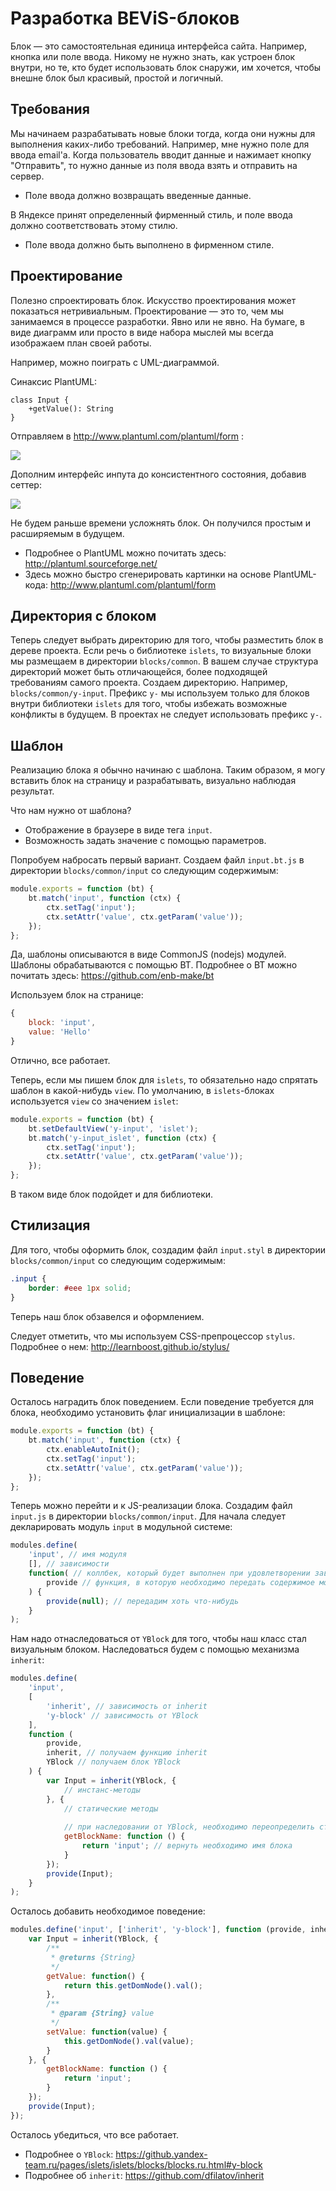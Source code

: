 # Разработка BEViS-блоков

Блок — это самостоятельная единица интерфейса сайта. Например, кнопка или поле ввода.
Никому не нужно знать, как устроен блок внутри, но те, кто будет использовать блок снаружи,
им хочется, чтобы внешне блок был красивый, простой и логичный.

## Требования

Мы начинаем разрабатывать новые блоки тогда, когда они нужны для выполнения каких-либо требований.
Например, мне нужно поле для ввода email'а. Когда пользователь вводит данные и нажимает кнопку "Отправить",
то нужно данные из поля ввода взять и отправить на сервер.

* Поле ввода должно возвращать введенные данные.

В Яндексе принят определенный фирменный стиль, и поле ввода должно соответствовать этому стилю.

* Поле ввода должно быть выполнено в фирменном стиле.

## Проектирование

Полезно спроектировать блок. Искусство проектирования может показаться нетривиальным. 
Проектирование — это то, чем мы занимаемся в процессе разработки. Явно или не явно.
На бумаге, в виде диаграмм или просто в виде набора мыслей мы всегда изображаем план своей работы.

Например, можно поиграть с UML-диаграммой. 

Синаксис PlantUML:

```puml
class Input {
    +getValue(): String
}
```

Отправляем в http://www.plantuml.com/plantuml/form :

<img src="http://www.plantuml.com/plantuml/img/Iyv9B2vMyCmhA2rHgEPI00BjzDIIiCISqbGDJIk5u9AYpBnqhbe0" />

Дополним интерфейс инпута до консистентного состояния, добавив сеттер:

<img src="http://www.plantuml.com/plantuml/img/Iyv9B2vMyCmhA2rHgEPI00BjzDIIiCISqbGDJIk5u9AYpBnqY7WnJBmCHCBaDBbg0G00" />

Не будем раньше времени усложнять блок. Он получился простым и расширяемым в будущем.

* Подробнее о PlantUML можно почитать здесь: http://plantuml.sourceforge.net/
* Здесь можно быстро сгенерировать картинки на основе PlantUML-кода: http://www.plantuml.com/plantuml/form

## Директория с блоком

Теперь следует выбрать директорию для того, чтобы разместить блок в дереве проекта.
Если речь о библиотеке `islets`, то визуальные блоки мы размещаем в директории `blocks/common`.
В вашем случае структура директорий может быть отличающейся, более подходящей требованиям самого проекта.
Создаем директорию. Например, `blocks/common/y-input`.
Префикс `y-` мы используем только для блоков внутри библиотеки `islets` для того,
чтобы избежать возможные конфликты в будущем. В проектах не следует использовать префикс `y-`.

## Шаблон

Реализацию блока я обычно начинаю с шаблона.
Таким образом, я могу вставить блок на страницу и разрабатывать, визуально наблюдая результат.

Что нам нужно от шаблона?

* Отображение в браузере в виде тега `input`.
* Возможность задать значение с помощью параметров.

Попробуем набросать первый вариант.
Создаем файл `input.bt.js` в директории `blocks/common/input` со следующим содержимым:

```javascript
module.exports = function (bt) {
    bt.match('input', function (ctx) {
        ctx.setTag('input');
        ctx.setAttr('value', ctx.getParam('value'));
    });
};
```

Да, шаблоны описываются в виде CommonJS (nodejs) модулей.
Шаблоны обрабатываются с помощью BT. Подробнее о BT можно почитать здесь: https://github.com/enb-make/bt

Используем блок на странице:

```javascript
{
    block: 'input',
    value: 'Hello'
}
```

Отлично, все работает.

Теперь, если мы пишем блок для `islets`, то обязательно надо спрятать шаблон в какой-нибудь `view`.
По умолчанию, в `islets`-блоках используется `view` со значением `islet`:

```javascript
module.exports = function (bt) {
    bt.setDefaultView('y-input', 'islet');
    bt.match('y-input_islet', function (ctx) {
        ctx.setTag('input');
        ctx.setAttr('value', ctx.getParam('value'));
    });
};
```

В таком виде блок подойдет и для библиотеки.

## Стилизация

Для того, чтобы оформить блок, создадим файл `input.styl` в директории `blocks/common/input` со следующим содержимым:

```css
.input {
    border: #eee 1px solid;
}
```

Теперь наш блок обзавелся и оформлением.

Следует отметить, что мы используем CSS-препроцессор `stylus`. Подробнее о нем: http://learnboost.github.io/stylus/

## Поведение

Осталось наградить блок поведением.
Если поведение требуется для блока, необходимо установить флаг инициализации в шаблоне:

```javascript
module.exports = function (bt) {
    bt.match('input', function (ctx) {
        ctx.enableAutoInit();
        ctx.setTag('input');
        ctx.setAttr('value', ctx.getParam('value'));
    });
};
```

Теперь можно перейти и к JS-реализации блока. Создадим файл `input.js` в директории `blocks/common/input`.
Для начала следует декларировать модуль `input` в модульной системе:

```javascript
modules.define(
    'input', // имя модуля
    [], // зависимости
    function( // коллбек, который будет выполнен при удовлетворении зависимостей и загрузке модуля
        provide // функция, в которую необходимо передать содержимое модуля
    ) {
        provide(null); // передадим хоть что-нибудь
    }
);
```

Нам надо отнаследоваться от `YBlock` для того, чтобы наш класс стал визуальным блоком.
Наследоваться будем с помощью механизма `inherit`:

```javascript
modules.define(
    'input',
    [
        'inherit', // зависимость от inherit
        'y-block' // зависимость от YBlock
    ],
    function (
        provide,
        inherit, // получаем функцию inherit
        YBlock // получаем блок YBlock
    ) {
        var Input = inherit(YBlock, {
            // инстанс-методы
        }, {
            // статические методы
        
            // при наследовании от YBlock, необходимо переопределить статический метод getBlockName
            getBlockName: function () {
                return 'input'; // вернуть необходимо имя блока
            }
        });
        provide(Input);
    }
);
```

Осталось добавить необходимое поведение:

```javascript
modules.define('input', ['inherit', 'y-block'], function (provide, inherit, YBlock) {
    var Input = inherit(YBlock, {
        /**
         * @returns {String}
         */
        getValue: function() {
            return this.getDomNode().val();
        },
        /**
         * @param {String} value
         */
        setValue: function(value) {
            this.getDomNode().val(value);
        }
    }, {
        getBlockName: function () {
            return 'input';
        }
    });
    provide(Input);
});
```

Осталось убедиться, что все работает.

* Подробнее о `YBlock`: https://github.yandex-team.ru/pages/islets/islets/blocks/blocks.ru.html#y-block
* Подробнее об `inherit`: https://github.com/dfilatov/inherit
